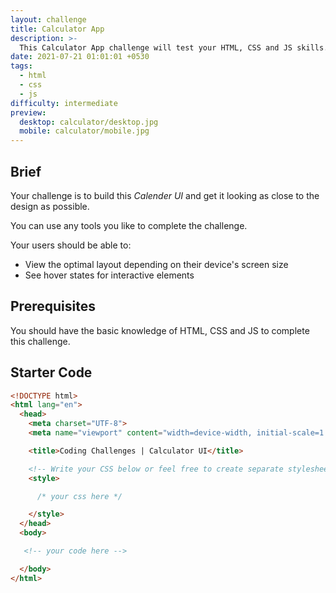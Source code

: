 ```yaml
---
layout: challenge
title: Calculator App
description: >-
  This Calculator App challenge will test your HTML, CSS and JS skills.
date: 2021-07-21 01:01:01 +0530
tags:
  - html
  - css
  - js
difficulty: intermediate
preview:
  desktop: calculator/desktop.jpg
  mobile: calculator/mobile.jpg
---
```


## Brief

Your challenge is to build this _Calender UI_ and get it looking as close to the design as possible.

You can use any tools you like to complete the challenge.

Your users should be able to:

- View the optimal layout depending on their device's screen size
- See hover states for interactive elements

## Prerequisites

You should have the basic knowledge of HTML, CSS and JS to complete this challenge.


## Starter Code

~~~html
<!DOCTYPE html>
<html lang="en">
  <head>
    <meta charset="UTF-8">
    <meta name="viewport" content="width=device-width, initial-scale=1.0">

    <title>Coding Challenges | Calculator UI</title>

    <!-- Write your CSS below or feel free to create separate stylesheet -->
    <style>

      /* your css here */

    </style>
  </head>
  <body>

   <!-- your code here -->

  </body>
</html>
~~~
